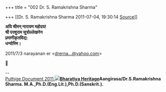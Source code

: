 +++
title = "002 Dr. S. Ramakrishna Sharma"

+++
[[Dr. S. Ramakrishna Sharma	2011-07-04, 19:30:14 [Source](https://groups.google.com/g/bvparishat/c/DUvYM4czVD8)]]



**अयि श्रीमन् नारायण महोदय!  
श्री परशुराम सूत्रोल्लेखनेन    
प्रमाणीकृतविद्य:  
धन्योस्मि।**  
  

2011/7/3 narayanan er \<[drerna...@yahoo.com]()\>



  
  
  
--  
[Puthige Document 2011.](http://www.scribd.com/doc/47565765/Puthige-Document-2011)![](https://lh3.googleusercontent.com/lcWphQAOehgNzTq76Z06Nr9lNu0VRBSwr3eM4XOgApwqvfw63_d_8viOBWoEUF3QEnOdI3a-c3vjTtcJLevZHBo7Mw=s512)**[Bharatiya Heritage](https://sites.google.com/site/bharatiyaheritage/home/awake-oh-bharatiya)Aangirasa/Dr.S.Ramakrishna Sharma. M.A.,Ph.D.(Eng.Lit.),Ph.D.(Sanskrit.).**  

